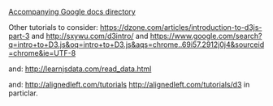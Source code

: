 [Accompanying Google docs directory](https://drive.google.com/drive/folders/1hoa3FzJD1aa8TcZnf-hBEi2jDwfZaP-d)

Other tutorials to consider:
https://dzone.com/articles/introduction-to-d3js-part-3
and
http://sxywu.com/d3intro/
and
https://www.google.com/search?q=intro+to+D3.js&oq=intro+to+D3.js&aqs=chrome..69i57.2912j0j4&sourceid=chrome&ie=UTF-8

and: http://learnjsdata.com/read_data.html

and: http://alignedleft.com/tutorials http://alignedleft.com/tutorials/d3 in particlar.
